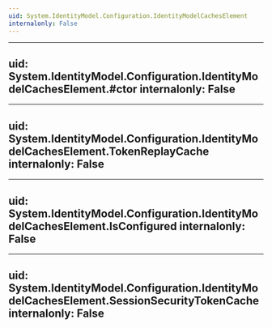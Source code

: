 ```yaml
---
uid: System.IdentityModel.Configuration.IdentityModelCachesElement
internalonly: False
---
```


---
uid: System.IdentityModel.Configuration.IdentityModelCachesElement.#ctor
internalonly: False
---

---
uid: System.IdentityModel.Configuration.IdentityModelCachesElement.TokenReplayCache
internalonly: False
---

---
uid: System.IdentityModel.Configuration.IdentityModelCachesElement.IsConfigured
internalonly: False
---

---
uid: System.IdentityModel.Configuration.IdentityModelCachesElement.SessionSecurityTokenCache
internalonly: False
---
